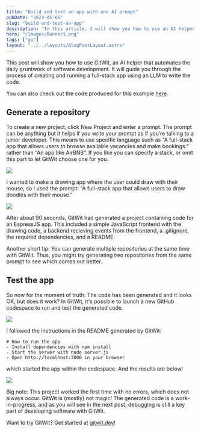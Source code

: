```yaml
---
title: "Build and test an app with one AI prompt"
pubDate: "2023-05-06"
slug: "build-and-test-an-app"
description: "In this article, I will show you how to use an AI helper to co-create a full-stack web app."
hero: "/images/Banner1.png"
tags: ["go"]
layout: "../../layouts/BlogPostLayout.astro"
---
```


This post will show you how to use GitWit, an AI helper that automates the daily gruntwork of software development. It will guide you through the process of creating and running a full-stack app using an LLM to write the code.

You can also check out the code produced for this example <a href="https://github.com/gitwitapp/doodle-app/" target="_blank">here</a>.

## Generate a repository

To create a new project, click New Project and enter a prompt. The prompt can be anything but it helps if you write your prompt as if you’re talking to a junior developer. This means to use specific language such as “A full-stack app that allows users to browse available vacancies and make bookings.” rather than “An app like AirBNB”. If you like you can specify a stack, or omit this part to let GitWit choose one for you.

<img src="/images/1.gif" />

I wanted to make a drawing app where the user could draw with their mouse, so I used the prompt: “A full-stack app that allows users to draw doodles with their mouse.”

<img src="/images/2.gif" />

After about 90 seconds, GitWit had generated a project containing code for an EspressJS app. This included a simple JavaScript frontend with the drawing code, a backend recieving events from the frontend, a .gitignore, the required dependencies, and a README.

Another short tip: You can generate multiple repositories at the same time with GitWit. Thus, you might try generating two repositories from the same prompt to see which comes out better.

## Test the app

So now for the moment of truth: The code has been generated and it looks OK, but does it work? In GitWit, it's possible to launch a new GitHub codespace to run and test the generated code.

<img src="/images/4.gif" />

I followed the instructions in the README generated by GitWit:
```
# How to run the app
- Install dependencies with npm install
- Start the server with node server.js
- Open http://localhost:3000 in your browser
```
 which started the app within the codespace. And the results are below!

<img src="/images/3.gif" />

Big note: This project worked the first time with no errors, which does not always occur. GitWit is (mostly) not magic! The generated code is a work-in-progress, and as you will see in the next post, debugging is still a key part of developing software with GitWit.

Want to try GitWit? Get started at <a href="https://www.gitwit.dev/">gitwit.dev</a>!